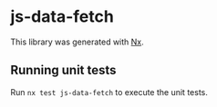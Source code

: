 # js-data-fetch

This library was generated with [Nx](https://nx.dev).

## Running unit tests

Run `nx test js-data-fetch` to execute the unit tests.
